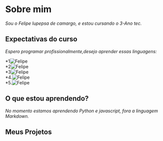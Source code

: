 # Sobre mim

*Sou o Felipe lupepsa de camargo, e estou cursando o 3-Ano tec.*

## Expectativas do curso
*Espero programar profissionalmente,desejo aprender essas linguagens:*

*1![Felipe](https://img.shields.io/badge/JavaScript%20%20-0000)<BR>
*2![Felipe](https://img.shields.io/badge/Python%20%20-0000FF)<BR>
*3![Felipe](https://img.shields.io/badge/HTML%20%20-FF0000)<BR>
*4.![Felipe](https://img.shields.io/badge/CSS%20%20-FFFF00)<BR>
*5.![Felipe](https://img.shields.io/badge/MySQL%20%20-add8e6)<BR>
## O que estou aprendendo?

*No momento estamos aprendendo Python e javascript, fora a linguagem Markdown.*

## Meus Projetos

